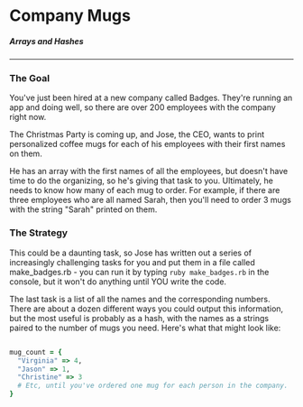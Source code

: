 # Company Mugs

##### Arrays and Hashes

-------

### The Goal

You've just been hired at a new company called Badges. They're running an app and doing well, so there are over 200 employees with the company right now.

The Christmas Party is coming up, and Jose, the CEO, wants to print personalized coffee mugs for each of his employees with their first names on them.

He has an array with the first names of all the employees, but doesn't have time to do the organizing, so he's giving that task to you. Ultimately, he needs to know how many of each mug to order. For example, if there are three employees who are all named Sarah, then you'll need to order 3 mugs with the string "Sarah" printed on them.

### The Strategy

This could be a daunting task, so Jose has written out a series of increasingly challenging tasks for you and put them in a file called make_badges.rb - you can run it by typing `ruby make_badges.rb` in the console, but it won't do anything until YOU write the code.

The last task is a list of all the names and the corresponding numbers. There are about a dozen different ways you could output this information, but the most useful is probably as a hash, with the names as a strings paired to the number of mugs you need. Here's what that might look like:

```Ruby

mug_count = {
  "Virginia" => 4,
  "Jason" => 1,
  "Christine" => 3
  # Etc, until you've ordered one mug for each person in the company.
}

```
